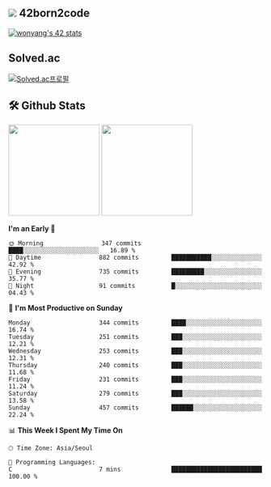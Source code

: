 
## <img src="https://img.shields.io/badge/-000000?style=flat&logo=42&logoColor=white"> 42born2code
[![wonyang's 42 stats](https://badge42.vercel.app/api/v2/cl5nhe5b6007809kydha7ht42/stats?cursusId=21&coalitionId=88)](https://profile.intra.42.fr/users/wonyang)

## Solved.ac
[![Solved.ac프로필](http://mazassumnida.wtf/api/v2/generate_badge?boj=bennyws)](https://solved.ac/bennyws)

## 🛠️ Github Stats
<p>
  <img height="180em" src="https://github-readme-stats-veggie-garden.vercel.app/api?username=gemstoneyang&show_icons=true&include_all_commits=true&bg_color=30,e96443,904e95&title_color=fff&text_color=fff">
  <img height="180em" src="https://github-readme-stats-veggie-garden.vercel.app/api/top-langs/?username=gemstoneyang&layout=compact&bg_color=30,e96443,904e95&title_color=fff&text_color=fff">
</p>

<!--START_SECTION:waka-->
**I'm an Early 🐤** 

```text
🌞 Morning                347 commits         ████░░░░░░░░░░░░░░░░░░░░░   16.89 % 
🌆 Daytime                882 commits         ███████████░░░░░░░░░░░░░░   42.92 % 
🌃 Evening                735 commits         █████████░░░░░░░░░░░░░░░░   35.77 % 
🌙 Night                  91 commits          █░░░░░░░░░░░░░░░░░░░░░░░░   04.43 % 
```
📅 **I'm Most Productive on Sunday** 

```text
Monday                   344 commits         ████░░░░░░░░░░░░░░░░░░░░░   16.74 % 
Tuesday                  251 commits         ███░░░░░░░░░░░░░░░░░░░░░░   12.21 % 
Wednesday                253 commits         ███░░░░░░░░░░░░░░░░░░░░░░   12.31 % 
Thursday                 240 commits         ███░░░░░░░░░░░░░░░░░░░░░░   11.68 % 
Friday                   231 commits         ███░░░░░░░░░░░░░░░░░░░░░░   11.24 % 
Saturday                 279 commits         ███░░░░░░░░░░░░░░░░░░░░░░   13.58 % 
Sunday                   457 commits         ██████░░░░░░░░░░░░░░░░░░░   22.24 % 
```


📊 **This Week I Spent My Time On** 

```text
🕑︎ Time Zone: Asia/Seoul

💬 Programming Languages: 
C                        7 mins              █████████████████████████   100.00 % 
```


<!--END_SECTION:waka-->
